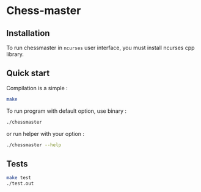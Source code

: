 # Chess-master

## Installation

To run chessmaster in `ncurses` user interface, you must install ncurses cpp library.

## Quick start

Compilation is a simple :
```sh
make
```

To run program with default option, use binary :
```sh
./chessmaster
```

or run helper with your option :
```sh
./chessmaster --help
```

## Tests

```sh
make test
./test.out
```
